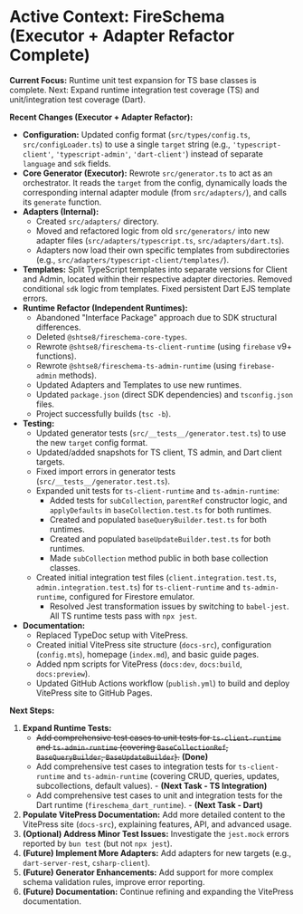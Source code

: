 # Active Context: FireSchema (Executor + Adapter Refactor Complete)

**Current Focus:** Runtime unit test expansion for TS base classes is complete.
Next: Expand runtime integration test coverage (TS) and unit/integration test
coverage (Dart).

**Recent Changes (Executor + Adapter Refactor):**

- **Configuration:** Updated config format (`src/types/config.ts`,
  `src/configLoader.ts`) to use a single `target` string (e.g.,
  `'typescript-client'`, `'typescript-admin'`, `'dart-client'`) instead of
  separate `language` and `sdk` fields.
- **Core Generator (Executor):** Rewrote `src/generator.ts` to act as an
  orchestrator. It reads the `target` from the config, dynamically loads the
  corresponding internal adapter module (from `src/adapters/`), and calls its
  `generate` function.
- **Adapters (Internal):**
  - Created `src/adapters/` directory.
  - Moved and refactored logic from old `src/generators/` into new adapter files
    (`src/adapters/typescript.ts`, `src/adapters/dart.ts`).
  - Adapters now load their own specific templates from subdirectories (e.g.,
    `src/adapters/typescript-client/templates/`).
- **Templates:** Split TypeScript templates into separate versions for Client
  and Admin, located within their respective adapter directories. Removed
  conditional `sdk` logic from templates. Fixed persistent Dart EJS template
  errors.
- **Runtime Refactor (Independent Runtimes):**
  - Abandoned "Interface Package" approach due to SDK structural differences.
  - Deleted `@shtse8/fireschema-core-types`.
  - Rewrote `@shtse8/fireschema-ts-client-runtime` (using `firebase` v9+
    functions).
  - Rewrote `@shtse8/fireschema-ts-admin-runtime` (using `firebase-admin`
    methods).
  - Updated Adapters and Templates to use new runtimes.
  - Updated `package.json` (direct SDK dependencies) and `tsconfig.json` files.
  - Project successfully builds (`tsc -b`).
- **Testing:**
  - Updated generator tests (`src/__tests__/generator.test.ts`) to use the new
    `target` config format.
  - Updated/added snapshots for TS client, TS admin, and Dart client targets.
  - Fixed import errors in generator tests (`src/__tests__/generator.test.ts`).
  - Expanded unit tests for `ts-client-runtime` and `ts-admin-runtime`:
    - Added tests for `subCollection`, `parentRef` constructor logic, and
      `applyDefaults` in `baseCollection.test.ts` for both runtimes.
    - Created and populated `baseQueryBuilder.test.ts` for both runtimes.
    - Created and populated `baseUpdateBuilder.test.ts` for both runtimes.
    - Made `subCollection` method public in both base collection classes.
  - Created initial integration test files (`client.integration.test.ts`,
    `admin.integration.test.ts`) for `ts-client-runtime` and `ts-admin-runtime`,
    configured for Firestore emulator.
    - Resolved Jest transformation issues by switching to `babel-jest`. All TS
      runtime tests pass with `npx jest`.
- **Documentation:**
  - Replaced TypeDoc setup with VitePress.
  - Created initial VitePress site structure (`docs-src`), configuration
    (`config.mts`), homepage (`index.md`), and basic guide pages.
  - Added npm scripts for VitePress (`docs:dev`, `docs:build`, `docs:preview`).
  - Updated GitHub Actions workflow (`publish.yml`) to build and deploy
    VitePress site to GitHub Pages.

**Next Steps:**

1. **Expand Runtime Tests:**
   - ~~Add comprehensive test cases to unit tests for `ts-client-runtime` and
     `ts-admin-runtime` (covering `BaseCollectionRef`, `BaseQueryBuilder`,
     `BaseUpdateBuilder`).~~ **(Done)**
   - Add comprehensive test cases to integration tests for `ts-client-runtime`
     and `ts-admin-runtime` (covering CRUD, queries, updates, subcollections,
     default values). - **(Next Task - TS Integration)**
   - Add comprehensive test cases to unit and integration tests for the Dart
     runtime (`fireschema_dart_runtime`). - **(Next Task - Dart)**
2. **Populate VitePress Documentation:** Add more detailed content to the
   VitePress site (`docs-src`), explaining features, API, and advanced usage.
3. **(Optional) Address Minor Test Issues:** Investigate the `jest.mock` errors
   reported by `bun test` (but not `npx jest`).
4. **(Future) Implement More Adapters:** Add adapters for new targets (e.g.,
   `dart-server-rest`, `csharp-client`).
5. **(Future) Generator Enhancements:** Add support for more complex schema
   validation rules, improve error reporting.
6. **(Future) Documentation:** Continue refining and expanding the VitePress
   documentation.
